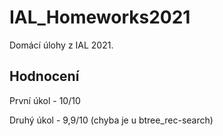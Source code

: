 # IAL_Homeworks2021
Domácí úlohy z IAL 2021.

## Hodnocení
  První úkol - 10/10
  
  Druhý úkol - 9,9/10 (chyba je u btree_rec-search)
